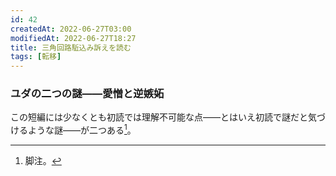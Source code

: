 ```yaml
---
id: 42
createdAt: 2022-06-27T03:00
modifiedAt: 2022-06-27T18:27
title: 三角回路駈込み訴えを読む
tags: [転移]
---
```


### ユダの二つの謎——愛憎と逆嫉妬

この短編には少なくとも初読では理解不可能な点——とはいえ初読で謎だと気づけるような謎——が二つある[^1]。

[^1]: 脚注。
